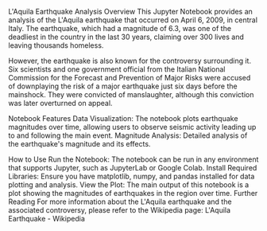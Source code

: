 L'Aquila Earthquake Analysis
Overview
This Jupyter Notebook provides an analysis of the L'Aquila earthquake that occurred on April 6, 2009, in central Italy. The earthquake, which had a magnitude of 6.3, was one of the deadliest in the country in the last 30 years, claiming over 300 lives and leaving thousands homeless.

However, the earthquake is also known for the controversy surrounding it. Six scientists and one government official from the Italian National Commission for the Forecast and Prevention of Major Risks were accused of downplaying the risk of a major earthquake just six days before the mainshock. They were convicted of manslaughter, although this conviction was later overturned on appeal.

Notebook Features
Data Visualization: The notebook plots earthquake magnitudes over time, allowing users to observe seismic activity leading up to and following the main event.
Magnitude Analysis: Detailed analysis of the earthquake's magnitude and its effects.

How to Use
Run the Notebook: The notebook can be run in any environment that supports Jupyter, such as JupyterLab or Google Colab.
Install Required Libraries: Ensure you have matplotlib, numpy, and pandas installed for data plotting and analysis.
View the Plot: The main output of this notebook is a plot showing the magnitudes of earthquakes in the region over time.
Further Reading
For more information about the L'Aquila earthquake and the associated controversy, please refer to the Wikipedia page:
L'Aquila Earthquake - Wikipedia
